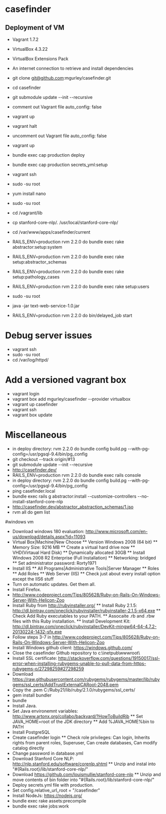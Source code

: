 # casefinder



## Deployment of VM

* Vagrant 1.7.2

* VirtualBox 4.3.22

* VirtualBox Extensions Pack

* An internet connection to retrieve and install dependencies

* git clone git@github.com:mgurley/casefinder.git

* cd casefinder

* git submodule update --init --recursive

* comment out Vagrant file auto_config: false

* vagrant up

* vagrant halt

* uncomment out Vagrant file auto_config: false

* vagrant up

* bundle exec cap production deploy

* bundle exec cap production secrets_yml:setup

* vagrant ssh

* sudo -su root

* yum install nano

* sudo -su root

* cd /vagrant/lib

* cp stanford-core-nlp/*.* /usr/local/stanford-core-nlp/

* cd /var/www/apps/casefinder/current

* RAILS_ENV=production rvm 2.2.0 do bundle exec rake abstractor:setup:system

* RAILS_ENV=production rvm 2.2.0 do bundle exec rake setup:abstractor_schemas

* RAILS_ENV=production rvm 2.2.0 do bundle exec rake setup:pathology_cases

* RAILS_ENV=production rvm 2.2.0 do bundle exec rake setup:users

* sudo -su root

* java -jar text-web-service-1.0.jar

* RAILS_ENV=production rvm 2.2.0 do bin/delayed_job start


# Debug server issues
* vagrant ssh
* sudo -su root
* cd /var/log/httpd/

# Add a versioned vagrant box
* vagrant login
* vagrant box add mgurley/casefinder --provider virtualbox
* vagrant up casefinder
* vagrant ssh
* vagrant box update

# Miscellaneous
* in deploy directory: rvm 2.2.0 do  bundle config build.pg --with-pg-config=/usr/pgsql-9.4/bin/pg_config
* git checkout --track origin/\#13
* git submodule update --init --recursive
* http://casefinder.dev/
* RAILS_ENV=production rvm 2.2.0 do bundle exec rails console
* in deploy directory: rvm 2.2.0 do  bundle config build.pg --with-pg-config=/usr/pgsql-9.4/bin/pg_config
* ping casefinder.local
* bundle exec rails g abstractor:install --customize-controllers --no-install-stanford-core-nlp
* http://casefinder.dev/abstractor_abstraction_schemas/1.jso
* rvm all do gem list

#windows vm
* Download windows 180 evaluation:  http://www.microsoft.com/en-us/download/details.aspx?id=11093
* Virtual Box|Machine|New Choose
** Version Windows 2008 (64 bit)
** Memory Size: 9216 MB
** Create a virtual hard drive now
** VHD(Virtaual Hard Disk)
** Dynamically allocated 30GB
** Install Windows 2008 R2 Enterprise (Full Installation)
** Networking: bridged
** Set administrator password: Rorty1971
* Install IIS
** All Programs|Administrative Tools|Server Manager
** Roles
** Add Roles
** Web Server (IIS)
** Check just about every install option except the IIS6 stuff
* Turn on automatic updates.  Get them all.
* Install Firefox.
* http://www.codeproject.com/Tips/805628/Ruby-on-Rails-On-Windows-Server-With-Helicon-Zoo
* Install Ruby from http://rubyinstaller.org/
** Install Ruby 2.1.5: http://dl.bintray.com/oneclick/rubyinstaller/rubyinstaller-2.1.5-x64.exe
** Check Add Ruby executables to your PATH.
** Assocaite .rb and .rbw files with this Ruby installation.
** Install Development Kit: http://dl.bintray.com/oneclick/rubyinstaller/DevKit-mingw64-64-4.7.2-20130224-1432-sfx.exe
* Follow steps 3-7 in http://www.codeproject.com/Tips/805628/Ruby-on-Rails-On-Windows-Server-With-Helicon-Zoo
* Install Windows github client: https://windows.github.com/
* Close the casefinder Github repository to c:\inetpub\wwwroot\
* Install SSL certificate: http://stackoverflow.com/questions/19150017/ssl-error-when-installing-rubygems-unable-to-pull-data-from-https-rubygems-o/27298259#27298259
* Download https://raw.githubusercontent.com/rubygems/rubygems/master/lib/rubygems/ssl_certs/AddTrustExternalCARoot-2048.pem
* Copy the .pem C:/Ruby21/lib/ruby/2.1.0/rubygems/ssl_certs/
* gem install bundler
* bundle
* Install Java.
* Set Java environemnt variables: http://www.artonx.org/collabo/backyard/?HowToBuildRjb
** Set JAVA_HOME=root of the JDK directory
** Add %JAVA_HOME%bin to PATH
* Install PostgreSQL
* Create casefinder login
** Check role privileges: Can login, Inherits rights from parent roles, Superuser, Can create databases, Can modify catalog directly
* Change password in database.yml
* Download Stanford Core NLP: http://nlp.stanford.edu/software/corenlp.shtml
** Unzip and instal into "#{Rails.root}/lib/stanford-core-nlp/"
* Download https://github.com/louismullie/stanford-core-nlp
** Unzip and move contents of bin folder into "#{Rails.root}/lib/stanford-core-nlp/"
* Deploy secrets.yml file with production.
* Set config.relative_url_root = "/casefinder"
* Install NodeJs: https://nodejs.org/
* bundle exec rake assets:precompile
* bundle exec rake jobs:work